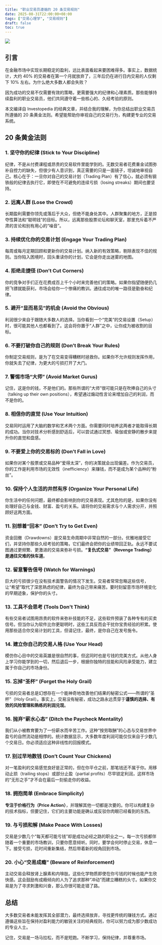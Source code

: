 ```yaml
---
title: "职业交易员遵循的 20 条交易规则"
date: 2025-08-31T22:00:00+08:00
tags: ["交易心理学", "交易规则"]
draft: false
toc: true
---
```


![](https://img.forecho.com/RQqds8.png)

## 引言

在金融市场中实现长期稳定的盈利，远比表面看起来要困难得多。事实上，数据统计，大约 40% 的交易者在第一个月就放弃了，三年后仍在进行日内交易的人仅剩下 10% 左右。为什么绝大多数人都会失败？

因为成功的交易不仅需要有效的策略，更需要强大的纪律和心理素质。那些能够持续盈利的职业交易员，他们共同遵守着一些核心的、久经考验的原则。

本文编译自 Investopedia 的经典文章，并结合我的理解，为你总结出职业交易员所遵循的 20 条黄金法则。希望能帮助你审视自己的交易行为，构建更专业的交易系统。

<!--more-->

## 20 条黄金法则

### 1. 坚守你的纪律 (Stick to Your Discipline)

纪律，不是从付费课程或昂贵的交易软件里能学到的。无数交易者花费重金试图弥补自控力的缺失，但很少有人意识到，真正需要的只是一面镜子，坦诚地审视自己。核心在于：一旦你对自己的交易计划（Trading Plan）有了信心，就必须有钢铁般的纪律去执行它，即使在不可避免的连续亏损（losing streaks）期间也要坚持。

### 2. 远离人群 (Lose the Crowd)

长期盈利需要你领先或落后于大众，但绝不能身处其中。人群聚集的地方，正是掠夺性算法和“聪明钱”的目标。所以，远离那些股票论坛和聊天室，那里充斥着不严肃的言论和别有用心的“噪音”。

### 3. 持续优化你的交易计划 (Engage Your Trading Plan)

每周或每月定期回顾和更新你的交易计划。纳入新的有效策略，剔除表现不佳的规则。当你陷入困境时，回头重读你的计划，它会是你走出迷雾的地图。

### 4. 拒绝走捷径 (Don’t Cut Corners)

你的竞争对手们正在花费成百上千个小时来完善他们的策略。如果你指望随便扔几把飞镖就能获利，市场会给你一个惨痛的教训。通往成功的唯一路径是勤奋和纪律。

### 5. 避开“显而易见”的机会 (Avoid the Obvious)

利润很少来自于跟随大多数人的选择。当你看到一个“完美”的交易设置（Setup）时，很可能其他人也都看到了。这会将你置于“人群”之中，让你成为被收割的目标。

### 6. 不要打破你自己的规则 (Don’t Break Your Rules)

你制定交易规则，是为了在交易变得糟糕时拯救你。如果你不允许规则发挥作用，你就失去了纪律，为更大的亏损打开了大门。

### 7. 警惕市场“大师” (Avoid Market Gurus)

记住，这是你的钱，不是他们的。那些所谓的“大师”很可能只是在吹捧自己的头寸（talking up their own positions），希望通过煽动性言论来增加自己的利润，而不是你的。

### 8. 相信你的直觉 (Use Your Intuition)

交易同时运用了大脑的数学和艺术两个方面。你需要同时培养这两者才能取得长期的成功。当你对技术分析感到舒适后，可以尝试通过冥想、瑜伽或安静的散步来提升你的直觉和盘感。

### 9. 不要爱上你的交易标的 (Don’t Fall in Love)

如果你对某个股票或交易品种“爱得太深”，你的决策就会出现偏差。作为交易员，你的工作是利用市场的无效性（inefficiency）来赚钱，而不是成为某个品种的“粉丝”。

### 10. 保持个人生活的井然有序 (Organize Your Personal Life)

你生活中的任何问题，最终都会影响到你的交易表现。尤其危险的是，如果你没有处理好自己与金钱、财富、盈亏的关系。请将你的交易需求与个人需求分开，并照顾好这两方面。

### 11. 别想着“回本” (Don’t Try to Get Even)

资金回撤（Drawdowns）是交易生命周期中非常自然的一部分。优雅地接受它们，并坚持你那些久经考验的策略，它们最终会把你的业绩带回正轨。永远不要试图通过更频繁、更激进的交易来弥补亏损。**“复仇式交易”（Revenge Trading）是通往灾难的快车道**。

### 12. 留意警告信号 (Watch for Warnings)

巨大的亏损很少在没有技术面警告的情况下发生。交易者常常忽略这些信号，让“希望”取代了深思熟虑的纪律，最终为自己带来痛苦。要时刻留意市场环境变化的早期迹象，保护你的头寸。

### 13. 工具不会思考 (Tools Don't Think)

有些交易者试图用昂贵的软件来弥补技能的不足，这些软件预装了各种专有的买卖信号。但当你认为软件比你更聪明时，这些工具反而会干扰你宝贵经验的积累。使用那些适合你交易计划的工具，但请记住，最终，是你自己在发号施令。

### 14. 建立你自己的交易人格 (Use Your Head)

模仿你心目中的交易英雄是很自然的事，但这同时也是亏钱的完美方式。从他人身上学习你能学到的一切，然后退后一步，根据你独特的技能和风险承受能力，建立属于你自己的市场身份。

### 15. 忘掉“圣杯” (Forget the Holy Grail)

亏损的交易者总是幻想存在一个能神奇地改善他们结果的秘密公式——所谓的“圣杯”（Holy Grail）。事实上，交易没有秘密，成功之路永远贯穿于**谨慎的选择、有效的风险管理和熟练的利润兑现**。

### 16. 抛弃“薪水心态” (Ditch the Paycheck Mentality)

我们从小被教育要为了一份薪水而辛苦工作。这种“按劳取酬”的心态与交易世界中盈亏的自然流动是相悖的。统计数据显示，大多数年度利润可能仅仅来自于少数几个交易日。你必须适应这种非线性的回报模式。

### 17. 别过早地数钱 (Don’t Count Your Chickens)

对一笔盈利的交易感觉良好是正常的，但在你平仓之前，那笔钱还不属于你。用移动止损（trailing stops）或部分止盈（partial profits）尽早锁定利润，这样市场的“无形之手”才不会在最后一刻偷走你的收益。

### 18. 拥抱简单 (Embrace Simplicity)

**专注于价格行为（Price Action）**，并理解其他一切都是次要的。你可以构建复杂的技术指标，但要记住，它们的主要功能是确认或反驳你肉眼已经看到的东西。

### 19. 与亏损和解 (Make Peace With Losses)

交易是少数几个“每天都可能亏钱”却是成功必经之路的职业之一。每一次亏损都伴随着一个重要的市场教训，只要你愿意倾听。同时，要学会何时停止交易，休息一下。接受亏损，花时间重新集结，然后带着新的视角回到市场。

### 20. 小心“交易成瘾” (Beware of Reinforcement)

主动交易会释放肾上腺素和内啡肽。这些化学物质即使在你亏钱的时候也能产生欣快感。这会鼓励有成瘾倾向的人为了追求那种“冲动”而建立糟糕的头寸。如果你交易是为了寻求刺激和兴奋，那么你很可能走错了路。

## 总结

大多数交易者未能发挥其全部潜力，最终选择放弃，寻找更传统的赚钱方式。通过遵循这些旨在保持对盈利能力的敏锐关注的经典规则，你可以努力成为那少数成功的专业人士。

记住，交易是一场马拉松，而不是短跑。不断学习，保持纪律，并尊重市场。
